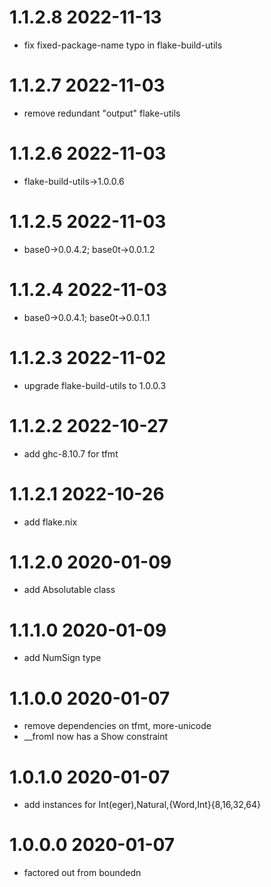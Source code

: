 1.1.2.8 2022-11-13
==================
- fix fixed-package-name typo in flake-build-utils

1.1.2.7 2022-11-03
==================
- remove redundant "output" flake-utils

1.1.2.6 2022-11-03
==================
- flake-build-utils->1.0.0.6

1.1.2.5 2022-11-03
==================
- base0->0.0.4.2; base0t->0.0.1.2

1.1.2.4 2022-11-03
==================
- base0->0.0.4.1; base0t->0.0.1.1

1.1.2.3 2022-11-02
==================
- upgrade flake-build-utils to 1.0.0.3

1.1.2.2 2022-10-27
==================
- add ghc-8.10.7 for tfmt

1.1.2.1 2022-10-26
==================
- add flake.nix

1.1.2.0 2020-01-09
==================
- add Absolutable class

1.1.1.0 2020-01-09
==================
- add NumSign type

1.1.0.0 2020-01-07
==================
- remove dependencies on tfmt, more-unicode
- __fromI now has a Show constraint

1.0.1.0 2020-01-07
==================
- add instances for Int(eger),Natural,{Word,Int}{8,16,32,64}

1.0.0.0 2020-01-07
==================
- factored out from boundedn
